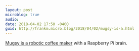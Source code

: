 ```yaml
---
layout: post
microblog: true
audio: 
date: 2018-04-02 17:50 -0400
guid: http://frankm.micro.blog/2018/04/02/mugsy-is-a.html
---
```

[Mugsy is a robotic coffee maker](https://www.kickstarter.com/projects/413243358/mugsy-the-open-source-robotic-coffee-maker) with a Raspberry Pi brain. 
